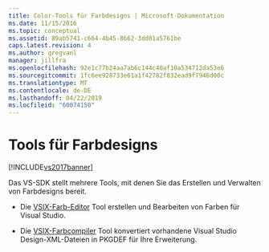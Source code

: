 ```yaml
---
title: Color-Tools für Farbdesigns | Microsoft-Dokumentation
ms.date: 11/15/2016
ms.topic: conceptual
ms.assetid: 89ab5741-c664-4b45-8662-3dd01a5761be
caps.latest.revision: 4
ms.author: gregvanl
manager: jillfra
ms.openlocfilehash: 92e1c77b24aa7ab6c144c40af10a534712da53e6
ms.sourcegitcommit: 1fc6ee928733e61a1f42782f832ead9f7946d00c
ms.translationtype: MT
ms.contentlocale: de-DE
ms.lasthandoff: 04/22/2019
ms.locfileid: "60074150"
---
```

# <a name="color-theming-tools"></a>Tools für Farbdesigns
[!INCLUDE[vs2017banner](../../includes/vs2017banner.md)]

Das VS-SDK stellt mehrere Tools, mit denen Sie das Erstellen und Verwalten von Farbdesigns bereit.  
  
- Die [VSIX-Farb-Editor](../../extensibility/internals/vsix-color-editor.md) Tool erstellen und Bearbeiten von Farben für Visual Studio.  
  
- Die [VSIX-Farbcompiler](../../extensibility/internals/vsix-color-compiler.md) Tool konvertiert vorhandene Visual Studio Design-XML-Dateien in PKGDEF für Ihre Erweiterung.
